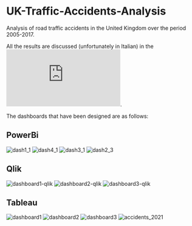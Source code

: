 # UK-Traffic-Accidents-Analysis
Analysis of road traffic accidents in the United Kingdom over the period 2005-2017.

All the results are discussed (unfortunately in Italian) in the ![**thesis**](https://github.com/MrPio/UK-Traffic-Accidents-Analysis/blob/main/UK%20road%20accident%20analysis%20-%20Valerio%20Morelli%20Federica%20Paganica%20Federico%20Staffolani.pdf).

The dashboards that have been designed are as follows:

## PowerBi
![dash1_1](https://github.com/MrPio/UK-Traffic-Accidents-Analysis/assets/22773005/4c6df821-3d4f-4e0f-903b-3d5f6a9e9cc1)
![dash4_1](https://github.com/MrPio/UK-Traffic-Accidents-Analysis/assets/22773005/aaa7539b-88fe-4245-be45-9a29e235f679)
![dash3_1](https://github.com/MrPio/UK-Traffic-Accidents-Analysis/assets/22773005/688d130c-b9f1-43f6-90dd-43fa40fe14b8)
![dash2_3](https://github.com/MrPio/UK-Traffic-Accidents-Analysis/assets/22773005/7619a259-b032-498e-825a-b0b68b81c165)

## Qlik
![dashboard1-qlik](https://github.com/MrPio/UK-Traffic-Accidents-Analysis/assets/22773005/82fc73ac-934e-48b8-9698-553fa2320079)
![dashboard2-qlik](https://github.com/MrPio/UK-Traffic-Accidents-Analysis/assets/22773005/b41f18e4-b690-44ec-b95a-299af3b62c82)
![dashboard3-qlik](https://github.com/MrPio/UK-Traffic-Accidents-Analysis/assets/22773005/d7392733-2c06-4432-a663-6776bf76b8cd)

## Tableau
![dashboard1](https://github.com/MrPio/UK-Traffic-Accidents-Analysis/assets/22773005/06a44324-1a1c-427a-8e99-0d8343b09498)
![dashboard2](https://github.com/MrPio/UK-Traffic-Accidents-Analysis/assets/22773005/13109f81-e92f-4f7d-ba09-b1fc1c3ea2e0)
![dashboard3](https://github.com/MrPio/UK-Traffic-Accidents-Analysis/assets/22773005/04f7c093-09ba-4d60-9b69-f24f04727bbd)
![accidents_2021](https://github.com/MrPio/UK-Traffic-Accidents-Analysis/assets/22773005/5cffb8f3-f0fc-4645-89ae-09f009364ad4)
